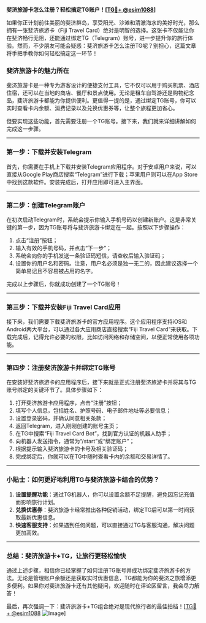 **斐济旅游卡怎么注册？轻松搞定TG账户！[[TG💪+ @esim1088](https://t.me/s/esim1088)]**

如果你正计划前往美丽的斐济群岛，享受阳光、沙滩和清澈海水的美好时光，那么拥有一张斐济旅游卡（Fiji Travel Card）绝对是明智的选择。这张卡不仅能让你在斐济畅行无阻，还能通过绑定TG（Telegram）账号，进一步提升你的旅行体验。然而，不少朋友可能会疑惑：斐济旅游卡怎么注册TG呢？别担心，这篇文章将手把手教你如何轻松搞定这一环节！

### 斐济旅游卡的魅力所在

斐济旅游卡是一种专为游客设计的便捷支付工具，它不仅可以用于购买机票、酒店住宿，还可以在当地的商店、餐厅和景点使用。无论是租车自驾游还是购物纪念品，斐济旅游卡都能为你提供便利。更值得一提的是，通过绑定TG账号，你可以实时查看卡内余额、消费记录以及兑换优惠券等，让整个旅程更加省心。

但要实现这些功能，首先需要注册一个TG账号。接下来，我们就来详细讲解如何完成这一步骤。

---

### 第一步：下载并安装Telegram

首先，你需要在手机上下载并安装Telegram应用程序。对于安卓用户来说，可以直接从Google Play商店搜索“Telegram”进行下载；苹果用户则可以在App Store中找到这款软件。安装完成后，打开应用即可进入主界面。

---

### 第二步：创建Telegram账户

在初次启动Telegram时，系统会提示你输入手机号码以创建新账户。这是非常关键的第一步，因为TG账号将与斐济旅游卡绑定在一起。按照以下步骤操作：

1. 点击“注册”按钮；
2. 输入有效的手机号码，并点击“下一步”；
3. 系统会向你的手机发送一条验证码短信，请查收后输入验证码；
4. 设置你的用户名和密码。注意，用户名必须是独一无二的，因此建议选择一个简单易记且不容易被占用的名字。

完成以上步骤后，你就成功创建了一个TG账号！

---

### 第三步：下载并安装Fiji Travel Card应用

接下来，我们需要下载斐济旅游卡的官方应用程序。这个应用程序支持iOS和Android两大平台，可以通过各大应用商店直接搜索“Fiji Travel Card”来获取。下载完成后，记得允许必要的权限，比如访问网络和存储空间，以便正常使用各项功能。

---

### 第四步：注册斐济旅游卡并绑定TG账号

在安装好斐济旅游卡的应用程序后，接下来就是正式注册斐济旅游卡并将其与TG账号绑定的关键环节了。具体步骤如下：

1. 打开斐济旅游卡应用程序，点击“注册”按钮；
2. 填写个人信息，包括姓名、护照号码、电子邮件地址等必要信息；
3. 设置登录密码，并确认同意相关条款；
4. 返回Telegram，进入刚刚创建的账号主页；
5. 在TG中搜索“Fiji Travel Card Bot”，找到官方认证的机器人助手；
6. 向机器人发送指令，通常为“/start”或“绑定账户”；
7. 根据提示输入斐济旅游卡的卡号及相关验证码；
8. 完成绑定后，你就可以在TG中随时查看卡内的余额和交易详情了。

---

### 小贴士：如何更好地利用TG与斐济旅游卡结合的优势？

1. **设置提醒功能**：通过TG机器人，你可以设置余额不足提醒，避免因忘记充值而影响旅行计划。
2. **兑换优惠券**：斐济旅游卡经常推出各种促销活动，绑定TG后可以第一时间获取最新优惠信息。
3. **快速客服支持**：如果遇到任何问题，可以直接通过TG与客服沟通，解决问题更加高效。

---

### 总结：斐济旅游卡+TG，让旅行更轻松愉快

通过上述步骤，相信你已经掌握了如何注册TG账号并成功绑定斐济旅游卡的方法。无论是管理账户余额还是获取实时优惠信息，TG都能为你的斐济之旅增添更多便利。如果你对斐济旅游卡还有其他疑问，欢迎随时在评论区留言，我会尽力解答！

最后，再次强调一下：斐济旅游卡+TG组合绝对是现代旅行者的最佳拍档！[[TG💪+ @esim1088](https://t.me/s/esim1088) ![Image](https://i.postimg.cc/4NQfJmqS/Snipaste-2025-05-13-00-14-12.png)]